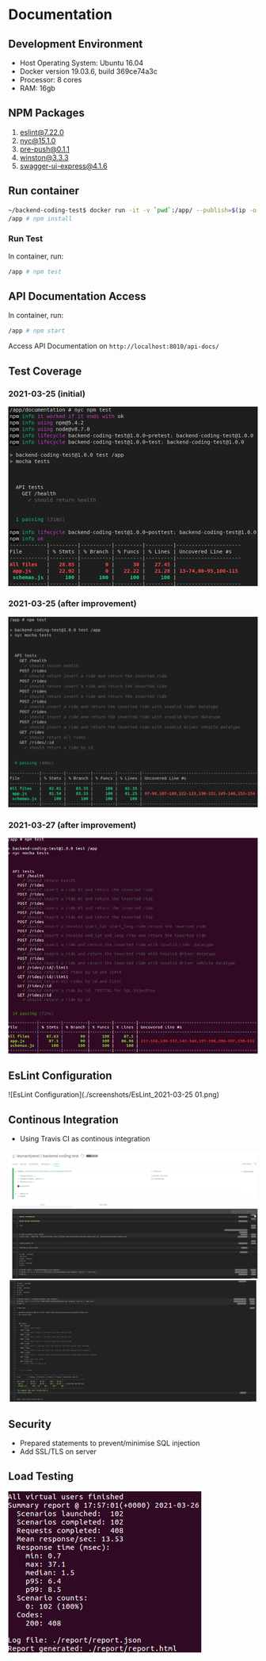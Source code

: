 # Documentation

## Development Environment

- Host Operating System: Ubuntu 16.04
- Docker version 19.03.6, build 369ce74a3c
- Processor: 8 cores
- RAM: 16gb

## NPM Packages

1. eslint@7.22.0
2. nyc@15.1.0
3. pre-push@0.1.1
4. winston@3.3.3
5. swagger-ui-express@4.1.6

## Run container

```sh
~/backend-coding-test$ docker run -it -v `pwd`:/app/ --publish=$(ip -o route get to 8.8.8.8 | sed -n 's/.*src \([0-9.]\+\).*/\1/p'):8010:8010/tcp backendcodingtest_api-endpoint:latest sh
/app # npm install
```

### Run Test

In container, run:
```sh
/app # npm test
```

## API Documentation Access

In container, run:
```sh
/app # npm start
```

Access API Documentation on `http://localhost:8010/api-docs/`

## Test Coverage

### 2021-03-25 (initial)

![Test Coverage Initial](./screenshots/Test_Coverage_2021-03-24.png)

### 2021-03-25 (after improvement)

![Test Coverage After Improvement](./screenshots/Test_Coverage_80_percent_2021-03-24.png)

### 2021-03-27 (after improvement)

![Test Coverage After Improvement](./screenshots/Test_Coverage_80_percent_2021-03-27.png)

## EsLint Configuration

![EsLint Configuration](./screenshots/EsLint_2021-03-25 01.png)

## Continous Integration

- Using Travis CI as continous integration

![Part 1](./screenshots/CI_p1_2021-03-25.png)
![Part 2](./screenshots/CI_p2_2021-03-25.png)

## Security

- Prepared statements to prevent/minimise SQL injection
- Add SSL/TLS on server

## Load Testing

![Load Testing](./screenshots/Load_Testing_2021-03-27.png)